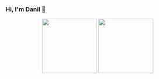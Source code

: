 ### Hi, I'm Danil 👋


<p align='center'>
   <a href="https://github-readme-stats.vercel.app/api?username=uglyurod&show_icons=true&count_private=true"><img
           height=150
           src="https://github-readme-stats.vercel.app/api?username=uglyurod&show_icons=true&count_private=true"/></a>
   <a href="https://github.com/uglyurod/github-readme-stats"><img height=150
                                                                  src="https://github-readme-stats.vercel.app/api/top-langs/?username=uglyurod&layout=compact"/></a>
</p>


<!--
**uglyurod/uglyurod** is a ✨ _special_ ✨ repository because its `README.md` (this file) appears on your GitHub profile.

Here are some ideas to get you started:

- 🔭 I’m currently working on ...
- 🌱 I’m currently learning ...
- 👯 I’m looking to collaborate on ...
- 🤔 I’m looking for help with ...
- 💬 Ask me about ...
- 📫 How to reach me: ...
- 😄 Pronouns: ...
- ⚡ Fun fact: ...
-->
